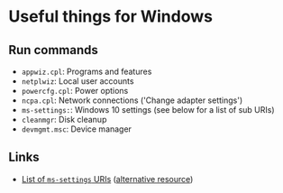 # Useful things for Windows

## Run commands

* `appwiz.cpl`: Programs and features
* `netplwiz`: Local user accounts
* `powercfg.cpl`: Power options
* `ncpa.cpl`: Network connections ('Change adapter settings')
* `ms-settings:`: Windows 10 settings (see below for a list of sub URIs)
* `cleanmgr`: Disk cleanup
* `devmgmt.msc`: Device manager

## Links

* [List of `ms-settings` URIs](https://docs.microsoft.com/en-us/windows/uwp/launch-resume/launch-settings-app#ms-settings-uri-scheme-reference) ([alternative resource](https://winaero.com/blog/open-various-settings-pages-directly-in-windows-10-anniversary-update/))
